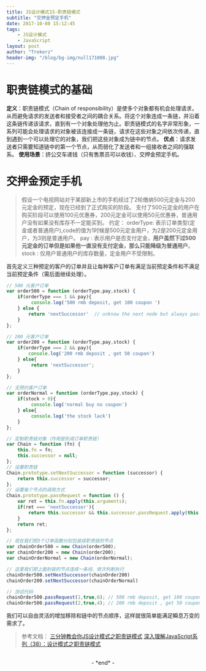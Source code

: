 ```yaml
---
title: JS设计模式15-职责链模式
subtitle: "交押金预定手机"
date: 2017-10-08 15:12:45
tags: 
	- JS设计模式
	- JavaScript
layout: post
author: "Trekerz"
header-img: "/blog/bg-img/null171008.jpg"
---
```


# **职责链模式的基础**

**定义**：职责链模式（Chain of responsibility）是使多个对象都有机会处理请求，从而避免请求的发送者和接受者之间的耦合关系。
​    将这个对象连成一条链，并沿着这条链传递该请求，直到有一个对象处理他为止。
​    职责链模式的名字非常形象，一系列可能会处理请求的对象被该连接成一条链，请求在这些对象之间依次传递，
​    直到遇到一个可以处理它的对象，我们把这些对象成为链中的节点。
**优点**：请求发送者只需要知道链中的第一个节点，从而弱化了发送者和一组接收者之间的强联系。
**使用场景**：挤公交车递钱（只有售票员可以收钱）、交押金预定手机。

# **交押金预定手机**

> 假设一个电视网站对于某部新上市的手机经过了2轮缴纳500元定金与200元定金的预定，现在已经到了正式购买的阶段。
> 支付了500元定金的用户在购买阶段可以使用100元优惠券，200元定金可以使用50元优惠券，普通用户没有如果没有库存不一定能买到。
> 约定：
> orderType: 表示订单类型(定金或者普通用户),code的值为1时候是500元定金用户，为2是200元定金用户，为3则是普通用户。
> pay : 表示用户是否支付定金，**用户虽然下过500元定金的订单但是如果他一直没有支付定金，那么只能降级为普通用户**。
> stock : 仅用户普通用户的库存数量，定金用户不受限制。

首先定义三种预定的客户的订单并且让每种客户订单有满足当前预定条件和不满足当前预定条件（需后面继续处理）。

```js
// 500 元客户订单
var order500 = function (orderType,pay,stock) {
	if(orderType === 1 && pay){
		 console.log('500 rmb deposit, get 100 coupon ')
	} else {
		return 'nextSuccessor'  // unknow the next node but always pass to next.
	}
};

// 200 元客户订单
var order200 = function (orderType,pay,stock) {
	if(orderType === 2 && pay){
		console.log('200 rmb deposit , get 50 coupon')
	} else{
		 return 'nextSuccessor'; 
	}
};

// 无预约客户订单
var orderNormal = function (orderType,pay,stock) {
	if(stock > 0){
		 console.log('normal buy no coupon')
	} else{
		 console.log('the stock lack')
	}
};

// 定制职责链对象（作用是形成订单职责链）
var Chain = function (fn) {
	this.fn = fn;
	this.successor = null;
};
// 设置职责链
Chain.prototype.setNextSuccessor = function (successor) {
	return this.successor = successor;
};
// 设置每个节点的调用方式
Chain.prototype.passRequest = function () {
	var ret = this.fn.apply(this.arguments);
	if(ret === 'nextSuccessor'){
		return this.successor && this.successor.passRequest.apply(this.successor,arguments)
	}
	return ret;
};

// 现在我们把3个订单函数分别包装成职责链的节点
var chainOrder500 = new Chain(order500);
var chainOrder200 = new Chain(order200);
var chainOrderNormal = new Chain(orderNormal);

// 这里我们把上面封装的节点连成一条线，依次判断执行
chainOrder500.setNextSuccessor(chainOrder200)
chainOrder200.setNextSuccessor(chainOrderNormal)

// 测试代码
chainOrder500.passRequest(1,true,6); // 500 rmb deposit, get 100 coupon
chainOrder500.passRequest(2,true,4); // 200 rmb deposit , get 50 coupon
```

我们可以自由灵活的增加移除和链中的节点顺序，这样就很简单能满足瞬息万变的需求了。

> 参考文档：
> [三分钟教会你JS设计模式之职责链模式](http://www.jianshu.com/p/19b0033423be)
> [深入理解JavaScript系列（38）：设计模式之职责链模式](http://www.cnblogs.com/TomXu/archive/2012/04/10/2435381.html)

<br/>

<center>-&nbsp;*end*&nbsp;-</center>

<br/>